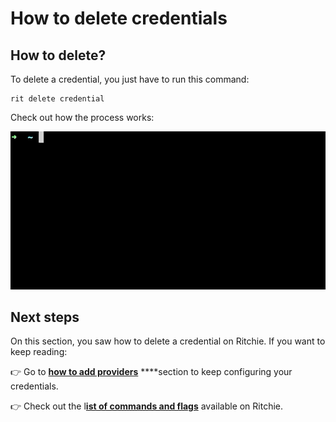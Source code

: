 # How to delete credentials

## How to delete?

To delete a credential, you just have to run this command:

```text
rit delete credential
```

Check out how the process works:

![](../../.gitbook/assets/large-gif-814x408-.gif)

## Next steps

On this section, you saw how to delete a credential on Ritchie. If you want to keep reading: 

👉 Go to [**how to add providers**](how-to-add-providers.md) ****section to keep configuring your credentials.

👉 Check out the l[**ist of commands and flags**](../../reference/list-of-commands.md) available on Ritchie.

